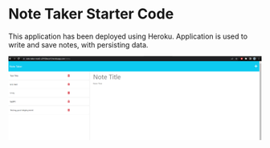 # Note Taker Starter Code

This application has been deployed using Heroku. Application is used to write and save notes, with persisting data.

![ScreenShot](screenshot.png)